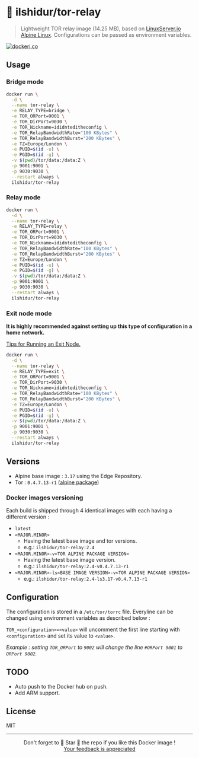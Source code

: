 # 🐋 ilshidur/tor-relay

> Lightweight TOR relay image (14.25 MB), based on [LinuxServer.io Alpine Linux](https://linuxserver.io). Configurations can be passed as environment variables.

[![dockeri.co](https://dockeri.co/image/ilshidur/tor-relay)](https://hub.docker.com/r/ilshidur/tor-relay)

## Usage

### Bridge mode

```bash
docker run \
  -d \
  --name tor-relay \
  -e RELAY_TYPE=bridge \
  -e TOR_ORPort=9001 \
  -e TOR_DirPort=9030 \
  -e TOR_Nickname=ididnteditheconfig \
  -e TOR_RelayBandwidthRate="100 KBytes" \
  -e TOR_RelayBandwidthBurst="200 KBytes" \
  -e TZ=Europe/London \
  -e PUID=$(id -u) \
  -e PGID=$(id -g) \
  -v $(pwd)/tor/data:/data:Z \
  -p 9001:9001 \
  -p 9030:9030 \
  --restart always \
  ilshidur/tor-relay
```

### Relay mode

```bash
docker run \
  -d \
  --name tor-relay \
  -e RELAY_TYPE=relay \
  -e TOR_ORPort=9001 \
  -e TOR_DirPort=9030 \
  -e TOR_Nickname=ididnteditheconfig \
  -e TOR_RelayBandwidthRate="100 KBytes" \
  -e TOR_RelayBandwidthBurst="200 KBytes" \
  -e TZ=Europe/London \
  -e PUID=$(id -u) \
  -e PGID=$(id -g) \
  -v $(pwd)/tor/data:/data:Z \
  -p 9001:9001 \
  -p 9030:9030 \
  --restart always \
  ilshidur/tor-relay
```

### Exit node mode

**It is highly recommended against setting up this type of configuration in a home network.**

[Tips for Running an Exit Node.](https://blog.torproject.org/tips-running-exit-node)

```bash
docker run \
  -d \
  --name tor-relay \
  -e RELAY_TYPE=exit \
  -e TOR_ORPort=9001 \
  -e TOR_DirPort=9030 \
  -e TOR_Nickname=ididnteditheconfig \
  -e TOR_RelayBandwidthRate="100 KBytes" \
  -e TOR_RelayBandwidthBurst="200 KBytes" \
  -e TZ=Europe/London \
  -e PUID=$(id -u) \
  -e PGID=$(id -g) \
  -v $(pwd)/tor/data:/data:Z \
  -p 9001:9001 \
  -p 9030:9030 \
  --restart always \
  ilshidur/tor-relay
```

## Versions

* Alpine base image : `3.17` using the Edge Repository.
* Tor : `0.4.7.13-r1` ([alpine package](https://pkgs.alpinelinux.org/package/edge/community/x86/tor))

### Docker images versioning

Each build is shipped through 4 identical images with each having a different version :

* `latest`
* `<MAJOR.MINOR>`
  * Having the latest base image and tor versions.
  * e.g.: `ilshidur/tor-relay:2.4`
* `<MAJOR.MINOR>-v<TOR ALPINE PACKAGE VERSION>`
  * Having the latest base image version.
  * e.g.: `ilshidur/tor-relay:2.4-v0.4.7.13-r1`
* `<MAJOR.MINOR>-ls<BASE IMAGE VERSION>-v<TOR ALPINE PACKAGE VERSION>`
  * e.g.: `ilshidur/tor-relay:2.4-ls3.17-v0.4.7.13-r1`

## Configuration

The configuration is stored in a `/etc/tor/torrc` file.
Everyline can be changed using environment variables as described below :

`TOR_<configuration>=<value>` will uncomment the first line starting with `<configuration>` and set its value to `<value>`.

*Example : setting `TOR_ORPort` to `9002` will change the line `#ORPort 9001` to `ORPort 9002`.*

## TODO

* Auto push to the Docker hub on push.
* Add ARM support.

## License

MIT

<hr/>

<p align="center">
  Don't forget to 🌟 Star 🌟 the repo if you like this Docker image !<br/>
  <a href="https://github.com/Ilshidur/tor-relay-docker/issues/new">Your feedback is appreciated</a>
</p>
